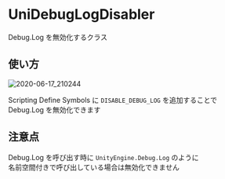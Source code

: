 # UniDebugLogDisabler

Debug.Log を無効化するクラス  

## 使い方

![2020-06-17_210244](https://user-images.githubusercontent.com/6134875/84895861-f1d8ce00-b0dd-11ea-9f3b-f65f38f9ca88.png)

Scripting Define Symbols に `DISABLE_DEBUG_LOG` を追加することで  
Debug.Log を無効化できます  

## 注意点

Debug.Log を呼び出す時に `UnityEngine.Debug.Log` のように  
名前空間付きで呼び出している場合は無効化できません  
